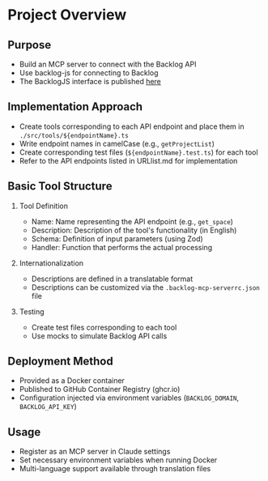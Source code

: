 # Project Overview

## Purpose
- Build an MCP server to connect with the Backlog API
- Use backlog-js for connecting to Backlog
- The BacklogJS interface is published [here](https://github.com/nulab/backlog-js/blob/master/src/backlog.ts)

## Implementation Approach
- Create tools corresponding to each API endpoint and place them in `./src/tools/${endpointName}.ts`
- Write endpoint names in camelCase (e.g., `getProjectList`)
- Create corresponding test files (`${endpointName}.test.ts`) for each tool
- Refer to the API endpoints listed in URLlist.md for implementation

## Basic Tool Structure
1. Tool Definition
   - Name: Name representing the API endpoint (e.g., `get_space`)
   - Description: Description of the tool's functionality (in English)
   - Schema: Definition of input parameters (using Zod)
   - Handler: Function that performs the actual processing

2. Internationalization
   - Descriptions are defined in a translatable format
   - Descriptions can be customized via the `.backlog-mcp-serverrc.json` file

3. Testing
   - Create test files corresponding to each tool
   - Use mocks to simulate Backlog API calls

## Deployment Method
- Provided as a Docker container
- Published to GitHub Container Registry (ghcr.io)
- Configuration injected via environment variables (`BACKLOG_DOMAIN`, `BACKLOG_API_KEY`)

## Usage
- Register as an MCP server in Claude settings
- Set necessary environment variables when running Docker
- Multi-language support available through translation files
